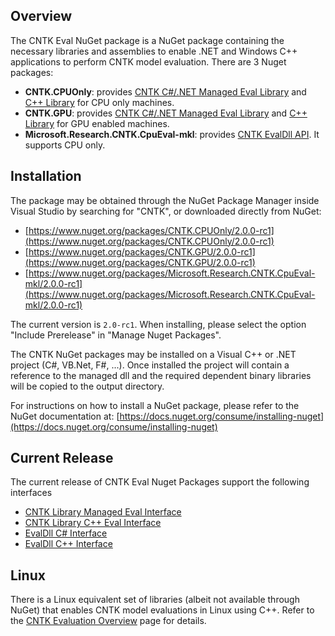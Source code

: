 ## Overview

The CNTK Eval NuGet package is a NuGet package containing the necessary libraries and assemblies to enable .NET and Windows C++ applications to perform CNTK model evaluation. There are 3 Nuget packages:

* **CNTK.CPUOnly**: provides [CNTK C#/.NET Managed Eval Library](./CNTK-Library-Managed-API) and [C++ Library](./CNTK-Library-Native-Eval-Interface) for CPU only machines.
* **CNTK.GPU**: provides [CNTK C#/.NET Managed Eval Library](./CNTK-Library-Managed-API) and [C++ Library](./CNTK-Library-Native-Eval-Interface) for GPU enabled machines.
* **Microsoft.Research.CNTK.CpuEval-mkl**: provides [CNTK EvalDll API](./EvalDll-Evaluation-Overview). It supports CPU only.

## Installation
The package may be obtained through the NuGet Package Manager inside Visual Studio by searching for "CNTK", or downloaded directly from NuGet:

* [https://www.nuget.org/packages/CNTK.CPUOnly/2.0.0-rc1](https://www.nuget.org/packages/CNTK.CPUOnly/2.0.0-rc1)   
* [https://www.nuget.org/packages/CNTK.GPU/2.0.0-rc1](https://www.nuget.org/packages/CNTK.GPU/2.0.0-rc1)
* [https://www.nuget.org/packages/Microsoft.Research.CNTK.CpuEval-mkl/2.0.0-rc1](https://www.nuget.org/packages/Microsoft.Research.CNTK.CpuEval-mkl/2.0.0-rc1)

The current version is `2.0-rc1`. When installing, please select the option "Include Prerelease" in "Manage Nuget Packages".

The CNTK NuGet packages may be installed on a Visual C++ or .NET project (C#, VB.Net, F#, ...). Once installed the project will contain a reference to the managed dll and the required dependent binary libraries will be copied to the output directory.

For instructions on how to install a NuGet package, please refer to the NuGet documentation at:
[https://docs.nuget.org/consume/installing-nuget](https://docs.nuget.org/consume/installing-nuget)

## Current Release
The current release of CNTK Eval Nuget Packages support the following interfaces
* [CNTK Library Managed Eval Interface](./CNTK-Library-Managed-API)
* [CNTK Library C++ Eval Interface](./CNTK-Library-Native-Eval-Interface)
* [EvalDll C# Interface](./EvalDll-Managed-API) 
* [EvalDll C++ Interface](./EvalDll-Native-API)

## Linux
There is a Linux equivalent set of libraries (albeit not available through NuGet) that enables CNTK model evaluations in Linux using C++. Refer to the [CNTK Evaluation Overview](./CNTK-Evaluation-Overview) page for details.
